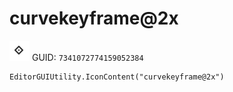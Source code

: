 # curvekeyframe@2x
![](/img/curvekeyframe@2x.png)
GUID: `7341072774159052384`
```
EditorGUIUtility.IconContent("curvekeyframe@2x")
```
